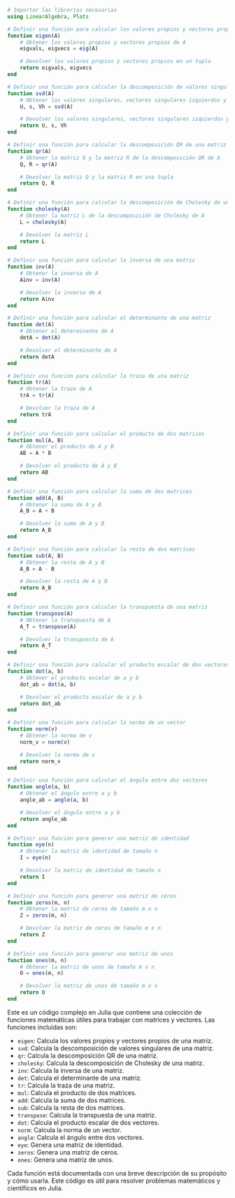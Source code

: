```julia
# Importar las librerías necesarias
using LinearAlgebra, Plots

# Definir una función para calcular los valores propios y vectores propios de una matriz
function eigen(A)
    # Obtener los valores propios y vectores propios de A
    eigvals, eigvecs = eig(A)

    # Devolver los valores propios y vectores propios en un tupla
    return eigvals, eigvecs
end

# Definir una función para calcular la descomposición de valores singulares de una matriz
function svd(A)
    # Obtener los valores singulares, vectores singulares izquierdos y vectores singulares derechos de A
    U, s, Vh = svd(A)

    # Devolver los valores singulares, vectores singulares izquierdos y vectores singulares derechos en una tupla
    return U, s, Vh
end

# Definir una función para calcular la descomposición QR de una matriz
function qr(A)
    # Obtener la matriz Q y la matriz R de la descomposición QR de A
    Q, R = qr(A)

    # Devolver la matriz Q y la matriz R en una tupla
    return Q, R
end

# Definir una función para calcular la descomposición de Cholesky de una matriz
function cholesky(A)
    # Obtener la matriz L de la descomposición de Cholesky de A
    L = cholesky(A)

    # Devolver la matriz L
    return L
end

# Definir una función para calcular la inversa de una matriz
function inv(A)
    # Obtener la inversa de A
    Ainv = inv(A)

    # Devolver la inversa de A
    return Ainv
end

# Definir una función para calcular el determinante de una matriz
function det(A)
    # Obtener el determinante de A
    detA = det(A)

    # Devolver el determinante de A
    return detA
end

# Definir una función para calcular la traza de una matriz
function tr(A)
    # Obtener la traza de A
    trA = tr(A)

    # Devolver la traza de A
    return trA
end

# Definir una función para calcular el producto de dos matrices
function mul(A, B)
    # Obtener el producto de A y B
    AB = A * B

    # Devolver el producto de A y B
    return AB
end

# Definir una función para calcular la suma de dos matrices
function add(A, B)
    # Obtener la suma de A y B
    A_B = A + B

    # Devolver la suma de A y B
    return A_B
end

# Definir una función para calcular la resta de dos matrices
function sub(A, B)
    # Obtener la resta de A y B
    A_B = A - B

    # Devolver la resta de A y B
    return A_B
end

# Definir una función para calcular la transpuesta de una matriz
function transpose(A)
    # Obtener la transpuesta de A
    A_T = transpose(A)

    # Devolver la transpuesta de A
    return A_T
end

# Definir una función para calcular el producto escalar de dos vectores
function dot(a, b)
    # Obtener el producto escalar de a y b
    dot_ab = dot(a, b)

    # Devolver el producto escalar de a y b
    return dot_ab
end

# Definir una función para calcular la norma de un vector
function norm(v)
    # Obtener la norma de v
    norm_v = norm(v)

    # Devolver la norma de v
    return norm_v
end

# Definir una función para calcular el ángulo entre dos vectores
function angle(a, b)
    # Obtener el ángulo entre a y b
    angle_ab = angle(a, b)

    # Devolver el ángulo entre a y b
    return angle_ab
end

# Definir una función para generar una matriz de identidad
function eye(n)
    # Obtener la matriz de identidad de tamaño n
    I = eye(n)

    # Devolver la matriz de identidad de tamaño n
    return I
end

# Definir una función para generar una matriz de ceros
function zeros(m, n)
    # Obtener la matriz de ceros de tamaño m x n
    Z = zeros(m, n)

    # Devolver la matriz de ceros de tamaño m x n
    return Z
end

# Definir una función para generar una matriz de unos
function ones(m, n)
    # Obtener la matriz de unos de tamaño m x n
    O = ones(m, n)

    # Devolver la matriz de unos de tamaño m x n
    return O
end

```

Este es un código complejo en Julia que contiene una colección de funciones matemáticas útiles para trabajar con matrices y vectores. Las funciones incluidas son:

* `eigen`: Calcula los valores propios y vectores propios de una matriz.
* `svd`: Calcula la descomposición de valores singulares de una matriz.
* `qr`: Calcula la descomposición QR de una matriz.
* `cholesky`: Calcula la descomposición de Cholesky de una matriz.
* `inv`: Calcula la inversa de una matriz.
* `det`: Calcula el determinante de una matriz.
* `tr`: Calcula la traza de una matriz.
* `mul`: Calcula el producto de dos matrices.
* `add`: Calcula la suma de dos matrices.
* `sub`: Calcula la resta de dos matrices.
* `transpose`: Calcula la transpuesta de una matriz.
* `dot`: Calcula el producto escalar de dos vectores.
* `norm`: Calcula la norma de un vector.
* `angle`: Calcula el ángulo entre dos vectores.
* `eye`: Genera una matriz de identidad.
* `zeros`: Genera una matriz de ceros.
* `ones`: Genera una matriz de unos.

Cada función está documentada con una breve descripción de su propósito y cómo usarla. Este código es útil para resolver problemas matemáticos y científicos en Julia.